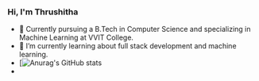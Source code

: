 ### Hi, I'm Thrushitha



- 🔭 Currently pursuing a B.Tech in Computer Science and specializing in Machine Learning at VVIT College.
- 🌱 I’m currently learning about full stack development and machine learning.
- [![Anurag's GitHub stats](https://github-readme-stats.vercel.app/api?username=thrushitha-k)
- 
  
  
